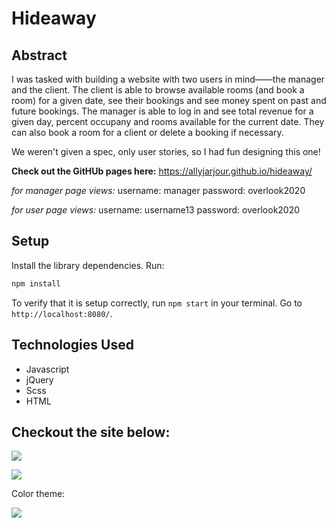 # Hideaway

## Abstract
I was tasked with building a website with two users in mind——the manager and the client. The client is able to browse available rooms (and book a room) for a given date, see their bookings and see money spent on past and future bookings. The manager is able to log in and see total revenue for a given day, percent occupany and rooms available for the current date. They can also book a room for a client or delete a booking if necessary.

We weren't given a spec, only user stories, so I had fun designing this one!

__Check out the GitHUb pages here:__ https://allyjarjour.github.io/hideaway/

_for manager page views:_
username: manager
password: overlook2020

_for user page views:_
username: username13
password: overlook2020

## Setup

Install the library dependencies. Run:

```bash
npm install
```

To verify that it is setup correctly, run `npm start` in your terminal. Go to `http://localhost:8080/`. 

## Technologies Used
- Javascript
- jQuery
- Scss
- HTML


## Checkout the site below:

![](https://media.giphy.com/media/dw8ojfskLflJiYVSFU/giphy.gif)

![](https://media.giphy.com/media/ZGCXIngxUkyotFGLNA/giphy.gif)

Color theme:

![](https://user-images.githubusercontent.com/52683607/79948794-c022ee00-8431-11ea-82d8-ce4209a67c57.png)

